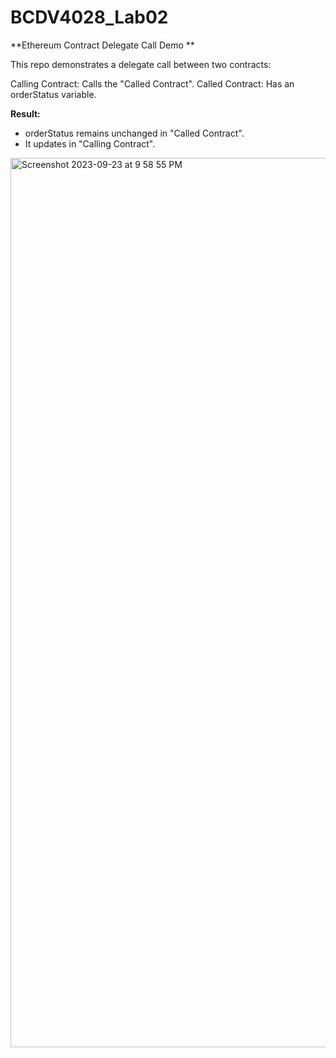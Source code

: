 # BCDV4028_Lab02
**Ethereum Contract Delegate Call Demo **

This repo demonstrates a delegate call between two contracts:

Calling Contract: Calls the "Called Contract".
Called Contract: Has an orderStatus variable.

**Result:**
- orderStatus remains unchanged in "Called Contract".
- It updates in "Calling Contract".
<img width="1423" alt="Screenshot 2023-09-23 at 9 58 55 PM" src="https://github.com/Xiaogang-GBC/BCDV4028_Lab02/assets/145496844/19d5f373-a3ab-4324-98dd-e2c983a028ab">
